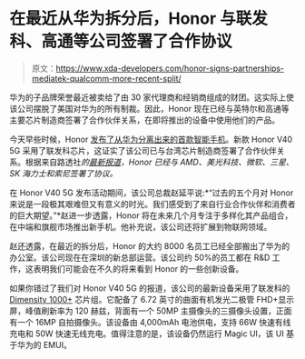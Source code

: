 # 在最近从华为拆分后，Honor 与联发科、高通等公司签署了合作协议

> 原文：<https://www.xda-developers.com/honor-signs-partnerships-mediatek-qualcomm-more-recent-split/>

华为的子品牌荣誉最近被卖给了由 30 家代理商和经销商组成的财团。这实际上使该公司摆脱了美国对华为的所有制裁。因此，Honor 现在已经与英特尔和高通等主要芯片制造商签署了合作伙伴关系，在即将推出的设备中使用他们的产品。

今天早些时候，Honor [发布了从华为分离出来的首款智能手机](https://www.xda-developers.com/honor-v40-5g-unveiled-mediatek-dimensity-1000-plus-china/)。新款 Honor V40 5G 采用了联发科芯片，这证实了该公司已与台湾芯片制造商签署了合作伙伴关系。根据来自路透社*的[最新报道](https://www.reuters.com/article/us-china-mobile-honor-idUSKBN29R0G7)，Honor 已经与 AMD、美光科技、微软、三星、SK 海力士和索尼签署了协议。*

在 Honor V40 5G 发布活动期间，该公司总裁赵延平说:*“过去的五个月对 Honor 来说是一段极其艰难但又有意义的时光。我们感受到了来自行业合作伙伴和消费者的巨大期望。”*赵进一步透露，Honor 将在未来几个月专注于多样化其产品组合，在中端和旗舰市场推出新手机。他补充说，该公司还将扩展到物联网领域。

赵还透露，在最近的拆分后，Honor 的大约 8000 名员工已经全部搬出了华为的办公室。该公司现在在深圳的新总部运营。该公司约 50%的员工都在 R&D 工作，这表明我们可能会在不久的将来看到 Honor 的一些创新设备。

如果你错过了我们对 Honor V40 5G 的报道，该公司的最新设备采用了联发科的 [Dimensity 1000+](https://www.xda-developers.com/mediatek-dimensity-1000-plus-new-5g-chip-144hz-display/) 芯片组。它配备了 6.72 英寸的曲面有机发光二极管 FHD+显示屏，峰值刷新率为 120 赫兹，背面有一个 50MP 主摄像头的三摄像头设置，正面有一个 16MP 自拍摄像头。该设备由 4,000mAh 电池供电，支持 66W 快速有线充电和 50W 快速无线充电。值得注意的是，该设备仍然运行 Magic UI，该 UI 基于华为的 EMUI。